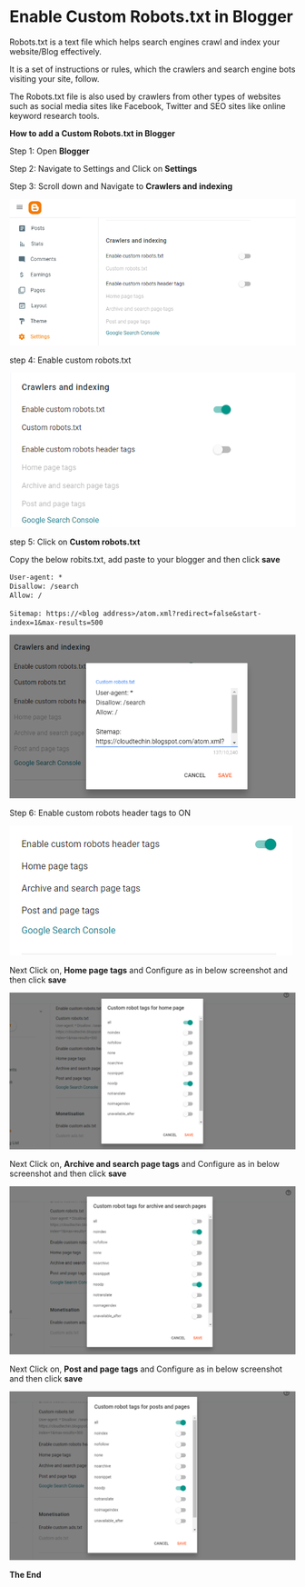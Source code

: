 # Enable Custom Robots.txt in Blogger
    
Robots.txt is a text file which helps search engines crawl and index your website/Blog effectively.

It is a set of instructions or rules, which the crawlers and search engine bots visiting your site, follow.

The Robots.txt file is also used by crawlers from other types of websites such as social media sites like Facebook, Twitter and SEO sites like online keyword research tools.

<b>How to add a Custom Robots.txt in Blogger</b>
    
Step 1: Open <b>Blogger</b>

Step 2: Navigate to Settings and Click on <b>Settings</b>

Step 3: Scroll down and Navigate to <b>Crawlers and indexing</b>

<img src="Images/Robots_txt Crawlers and indexing.png" alt="Robots.txt Crawlers and indexing"> 

step 4: Enable custom robots.txt

<img src="Images/Enable custom robots.txt.png" alt="Enable custom robots.txt">   

step 5: Click on <b>Custom robots.txt</b>

Copy the below robits.txt, add paste to your blogger and then click <b>save</b> <br>
    
    User-agent: *
    Disallow: /search
    Allow: /
    
    Sitemap: https://<blog address>/atom.xml?redirect=false&start-index=1&max-results=500 
    
<img src="Images/Custom robots.txt.png" alt="Add Custom robots.txt in Blogger"> 

Step 6: Enable custom robots header tags to ON

<img src="Images/Enable custom robots header tags to ON.png" alt="Enable custom robots header tags to ON">  

Next Click on, <b>Home page tags</b> and Configure as in below screenshot and then click <b>save</b>

<img src="Images/Enable custom robots Home page tags.png" alt="Enable custom robots Home page tags">

Next Click on, <b>Archive and search page tags</b> and Configure as in below screenshot and then click <b>save</b>

<img src="Images/Enable custom robots Archive and search page tags.png" alt="Enable custom robots Archive and search page tags">

Next Click on, <b>Post and page tags</b> and Configure as in below screenshot and then click <b>save</b>

<img src="Images/Enable custom robots Post and page tags.png" alt="Enable custom robots Post and page tags">

**The End**
